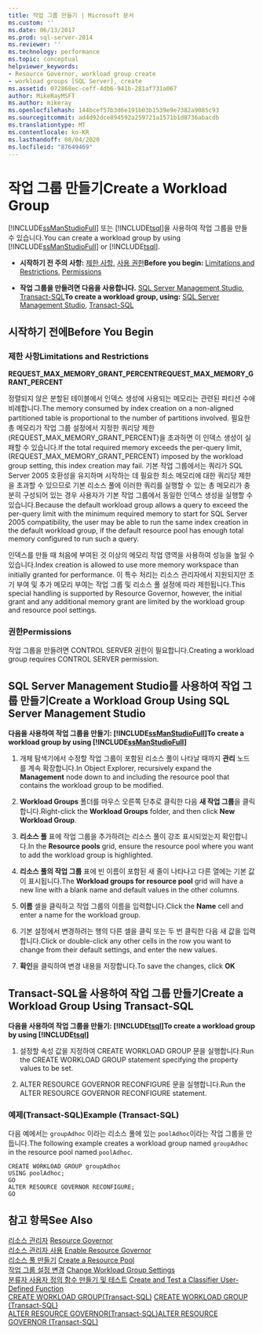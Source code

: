 ```yaml
---
title: 작업 그룹 만들기 | Microsoft 문서
ms.custom: ''
ms.date: 06/13/2017
ms.prod: sql-server-2014
ms.reviewer: ''
ms.technology: performance
ms.topic: conceptual
helpviewer_keywords:
- Resource Governor, workload group create
- workload groups [SQL Server], create
ms.assetid: 072868ec-ceff-4db6-941b-281af731a067
author: MikeRayMSFT
ms.author: mikeray
ms.openlocfilehash: 144bcef57b3d6e191b03b1539e9e7382a9085c93
ms.sourcegitcommit: ad4d92dce894592a259721a1571b1d8736abacdb
ms.translationtype: MT
ms.contentlocale: ko-KR
ms.lasthandoff: 08/04/2020
ms.locfileid: "87649469"
---
```

# <a name="create-a-workload-group"></a><span data-ttu-id="e907e-102">작업 그룹 만들기</span><span class="sxs-lookup"><span data-stu-id="e907e-102">Create a Workload Group</span></span>
  <span data-ttu-id="e907e-103">[!INCLUDE[ssManStudioFull](../../includes/ssmanstudiofull-md.md)] 또는 [!INCLUDE[tsql](../../includes/tsql-md.md)]을 사용하여 작업 그룹을 만들 수 있습니다.</span><span class="sxs-lookup"><span data-stu-id="e907e-103">You can create a workload group by using [!INCLUDE[ssManStudioFull](../../includes/ssmanstudiofull-md.md)] or [!INCLUDE[tsql](../../includes/tsql-md.md)].</span></span>  
  
-   <span data-ttu-id="e907e-104">**시작하기 전 주의 사항:**  [제한 사항](#LimitationsRestrictions), [사용 권한](#Permissions)</span><span class="sxs-lookup"><span data-stu-id="e907e-104">**Before you begin:**  [Limitations and Restrictions](#LimitationsRestrictions), [Permissions](#Permissions)</span></span>  
  
-   <span data-ttu-id="e907e-105">**작업 그룹을 만들려면 다음을 사용합니다.**  [SQL Server Management Studio](#CreWGProp), [Transact-SQL](#CreWGTSQL)</span><span class="sxs-lookup"><span data-stu-id="e907e-105">**To create a workload group, using:**  [SQL Server Management Studio](#CreWGProp), [Transact-SQL](#CreWGTSQL)</span></span>  
  
##  <a name="before-you-begin"></a><a name="BeforeYouBegin"></a> <span data-ttu-id="e907e-106">시작하기 전에</span><span class="sxs-lookup"><span data-stu-id="e907e-106">Before You Begin</span></span>  
  
###  <a name="limitations-and-restrictions"></a><a name="LimitationsRestrictions"></a> <span data-ttu-id="e907e-107">제한 사항</span><span class="sxs-lookup"><span data-stu-id="e907e-107">Limitations and Restrictions</span></span>  
 <span data-ttu-id="e907e-108">**REQUEST_MAX_MEMORY_GRANT_PERCENT**</span><span class="sxs-lookup"><span data-stu-id="e907e-108">**REQUEST_MAX_MEMORY_GRANT_PERCENT**</span></span>  
  
 <span data-ttu-id="e907e-109">정렬되지 않은 분할된 테이블에서 인덱스 생성에 사용되는 메모리는 관련된 파티션 수에 비례합니다.</span><span class="sxs-lookup"><span data-stu-id="e907e-109">The memory consumed by index creation on a non-aligned partitioned table is proportional to the number of partitions involved.</span></span> <span data-ttu-id="e907e-110">필요한 총 메모리가 작업 그룹 설정에서 지정한 쿼리당 제한(REQUEST_MAX_MEMORY_GRANT_PERCENT)을 초과하면 이 인덱스 생성이 실패할 수 있습니다.</span><span class="sxs-lookup"><span data-stu-id="e907e-110">If the total required memory exceeds the per-query limit, (REQUEST_MAX_MEMORY_GRANT_PERCENT) imposed by the workload group setting, this index creation may fail.</span></span> <span data-ttu-id="e907e-111">기본 작업 그룹에서는 쿼리가 SQL Server 2005 호환성을 유지하며 시작하는 데 필요한 최소 메모리에 대한 쿼리당 제한을 초과할 수 있으므로 기본 리소스 풀에 이러한 쿼리를 실행할 수 있는 총 메모리가 충분히 구성되어 있는 경우 사용자가 기본 작업 그룹에서 동일한 인덱스 생성을 실행할 수 있습니다.</span><span class="sxs-lookup"><span data-stu-id="e907e-111">Because the default workload group allows a query to exceed the per-query limit with the minimum required memory to start for SQL Server 2005 compatibility, the user may be able to run the same index creation in the default workload group, if the default resource pool has enough total memory configured to run such a query.</span></span>  
  
 <span data-ttu-id="e907e-112">인덱스를 만들 때 처음에 부여된 것 이상의 메모리 작업 영역을 사용하여 성능을 높일 수 있습니다.</span><span class="sxs-lookup"><span data-stu-id="e907e-112">Index creation is allowed to use more memory workspace than initially granted for performance.</span></span> <span data-ttu-id="e907e-113">이 특수 처리는 리소스 관리자에서 지원되지만 초기 부여 및 추가 메모리 부여는 작업 그룹 및 리소스 풀 설정에 따라 제한됩니다.</span><span class="sxs-lookup"><span data-stu-id="e907e-113">This special handling is supported by Resource Governor, however, the initial grant and any additional memory grant are limited by the workload group and resource pool settings.</span></span>  
  
###  <a name="permissions"></a><a name="Permissions"></a> <span data-ttu-id="e907e-114">권한</span><span class="sxs-lookup"><span data-stu-id="e907e-114">Permissions</span></span>  
 <span data-ttu-id="e907e-115">작업 그룹을 만들려면 CONTROL SERVER 권한이 필요합니다.</span><span class="sxs-lookup"><span data-stu-id="e907e-115">Creating a workload group requires CONTROL SERVER permission.</span></span>  
  
##  <a name="create-a-workload-group-using-sql-server-management-studio"></a><a name="CreWGProp"></a> <span data-ttu-id="e907e-116">SQL Server Management Studio를 사용하여 작업 그룹 만들기</span><span class="sxs-lookup"><span data-stu-id="e907e-116">Create a Workload Group Using SQL Server Management Studio</span></span>  
 <span data-ttu-id="e907e-117">**다음을 사용하여 작업 그룹을 만들기: [!INCLUDE[ssManStudioFull](../../includes/ssmanstudiofull-md.md)]**</span><span class="sxs-lookup"><span data-stu-id="e907e-117">**To create a workload group by using [!INCLUDE[ssManStudioFull](../../includes/ssmanstudiofull-md.md)]**</span></span>  
  
1.  <span data-ttu-id="e907e-118">개체 탐색기에서 수정할 작업 그룹이 포함된 리소스 풀이 나타날 때까지 **관리** 노드를 계속 확장합니다.</span><span class="sxs-lookup"><span data-stu-id="e907e-118">In Object Explorer, recursively expand the **Management** node down to and including the resource pool that contains the workload group to be modified.</span></span>  
  
2.  <span data-ttu-id="e907e-119">**Workload Groups** 폴더를 마우스 오른쪽 단추로 클릭한 다음 **새 작업 그룹**을 클릭합니다.</span><span class="sxs-lookup"><span data-stu-id="e907e-119">Right-click the **Workload Groups** folder, and then click **New Workload Group**.</span></span>  
  
3.  <span data-ttu-id="e907e-120">**리소스 풀** 표에 작업 그룹을 추가하려는 리소스 풀이 강조 표시되었는지 확인합니다.</span><span class="sxs-lookup"><span data-stu-id="e907e-120">In the **Resource pools** grid, ensure the resource pool where you want to add the workload group is highlighted.</span></span>  
  
4.  <span data-ttu-id="e907e-121">**리소스 풀의 작업 그룹** 표에 빈 이름이 포함된 새 줄이 나타나고 다른 열에는 기본 값이 표시됩니다.</span><span class="sxs-lookup"><span data-stu-id="e907e-121">The **Workload groups for resource pool** grid will have a new line with a blank name and default values in the other columns.</span></span>  
  
5.  <span data-ttu-id="e907e-122">**이름** 셀을 클릭하고 작업 그룹의 이름을 입력합니다.</span><span class="sxs-lookup"><span data-stu-id="e907e-122">Click the **Name** cell and enter a name for the workload group.</span></span>  
  
6.  <span data-ttu-id="e907e-123">기본 설정에서 변경하려는 행의 다른 셀을 클릭 또는 두 번 클릭한 다음 새 값을 입력합니다.</span><span class="sxs-lookup"><span data-stu-id="e907e-123">Click or double-click any other cells in the row you want to change from their default settings, and enter the new values.</span></span>  
  
7.  <span data-ttu-id="e907e-124">**확인**을 클릭하여 변경 내용을 저장합니다.</span><span class="sxs-lookup"><span data-stu-id="e907e-124">To save the changes, click **OK**</span></span>  
  
##  <a name="create-a-workload-group-using-transact-sql"></a><a name="CreWGTSQL"></a> <span data-ttu-id="e907e-125">Transact-SQL을 사용하여 작업 그룹 만들기</span><span class="sxs-lookup"><span data-stu-id="e907e-125">Create a Workload Group Using Transact-SQL</span></span>  
 <span data-ttu-id="e907e-126">**다음을 사용하여 작업 그룹을 만들기: [!INCLUDE[tsql](../../includes/tsql-md.md)]**</span><span class="sxs-lookup"><span data-stu-id="e907e-126">**To create a workload group by using [!INCLUDE[tsql](../../includes/tsql-md.md)]**</span></span>  
  
1.  <span data-ttu-id="e907e-127">설정할 속성 값을 지정하여 CREATE WORKLOAD GROUP 문을 실행합니다.</span><span class="sxs-lookup"><span data-stu-id="e907e-127">Run the CREATE WORKLOAD GROUP statement specifying the property values to be set.</span></span>  
  
2.  <span data-ttu-id="e907e-128">ALTER RESOURCE GOVERNOR RECONFIGURE 문을 실행합니다.</span><span class="sxs-lookup"><span data-stu-id="e907e-128">Run the ALTER RESOURCE GOVERNOR RECONFIGURE statement.</span></span>  
  
### <a name="example-transact-sql"></a><span data-ttu-id="e907e-129">예제(Transact-SQL)</span><span class="sxs-lookup"><span data-stu-id="e907e-129">Example (Transact-SQL)</span></span>  
 <span data-ttu-id="e907e-130">다음 예에서는 `groupAdhoc` 이라는 리소스 풀에 있는 `poolAdhoc`이라는 작업 그룹을 만듭니다.</span><span class="sxs-lookup"><span data-stu-id="e907e-130">The following example creates a workload group named `groupAdhoc` in the resource pool named `poolAdhoc`.</span></span>  
  
```  
CREATE WORKLOAD GROUP groupAdhoc  
USING poolAdhoc;  
GO  
ALTER RESOURCE GOVERNOR RECONFIGURE;  
GO  
```  
  
## <a name="see-also"></a><span data-ttu-id="e907e-131">참고 항목</span><span class="sxs-lookup"><span data-stu-id="e907e-131">See Also</span></span>  
 <span data-ttu-id="e907e-132">[리소스 관리자](resource-governor.md) </span><span class="sxs-lookup"><span data-stu-id="e907e-132">[Resource Governor](resource-governor.md) </span></span>  
 <span data-ttu-id="e907e-133">[리소스 관리자 사용](enable-resource-governor.md) </span><span class="sxs-lookup"><span data-stu-id="e907e-133">[Enable Resource Governor](enable-resource-governor.md) </span></span>  
 <span data-ttu-id="e907e-134">[리소스 풀 만들기](create-a-resource-pool.md) </span><span class="sxs-lookup"><span data-stu-id="e907e-134">[Create a Resource Pool](create-a-resource-pool.md) </span></span>  
 <span data-ttu-id="e907e-135">[작업 그룹 설정 변경](change-workload-group-settings.md) </span><span class="sxs-lookup"><span data-stu-id="e907e-135">[Change Workload Group Settings](change-workload-group-settings.md) </span></span>  
 <span data-ttu-id="e907e-136">[분류자 사용자 정의 함수 만들기 및 테스트](create-and-test-a-classifier-user-defined-function.md) </span><span class="sxs-lookup"><span data-stu-id="e907e-136">[Create and Test a Classifier User-Defined Function](create-and-test-a-classifier-user-defined-function.md) </span></span>  
 <span data-ttu-id="e907e-137">[CREATE WORKLOAD GROUP&#40;Transact-SQL&#41;](/sql/t-sql/statements/create-workload-group-transact-sql) </span><span class="sxs-lookup"><span data-stu-id="e907e-137">[CREATE WORKLOAD GROUP &#40;Transact-SQL&#41;](/sql/t-sql/statements/create-workload-group-transact-sql) </span></span>  
 [<span data-ttu-id="e907e-138">ALTER RESOURCE GOVERNOR&#40;Transact-SQL&#41;</span><span class="sxs-lookup"><span data-stu-id="e907e-138">ALTER RESOURCE GOVERNOR &#40;Transact-SQL&#41;</span></span>](/sql/t-sql/statements/alter-resource-governor-transact-sql)  
  
  
